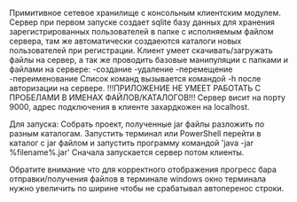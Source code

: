 Примитивное сетевое хранилище с консольным клиентским модулем.
Сервер при первом запуске создает sqlite базу данных для хранения зарегистрированных пользователей в папке с исполняемым файлом сервера, там же автоматически создаеются каталоги новых пользователей при регистрации.
Клиент умеет скачивать/загружать файлы на сервер, а так же проводить базовые манипуляции с папками и файлами на сервере:
-создание
-удаление
-перемещение
-переименование
Список команд вызывается командой -h после авторизации на сервере.
!!!ПРИЛОЖЕНИЕ НЕ УМЕЕТ РАБОТАТЬ С ПРОБЕЛАМИ В ИМЕНАХ ФАЙЛОВ/КАТАЛОГОВ!!!
Сервер висит на порту 9000, адрес подключения в клиенте захардкожен на localhost.

Для запуска:
Собрать проект, полученные jar файлы разложить по разным каталогам.
Запустить терминал или PowerShell перейти в каталог с jar файлом и запустить программу командой 'java -jar %filename%.jar'
Сначала запускается сервер потом клиенты.

Обратите внимание что для корректного отображения прогресс бара отправки/получения файлов в терминале windows окно терминала нужно увеличить по ширине чтобы не срабатывал автоперенос строки. 
